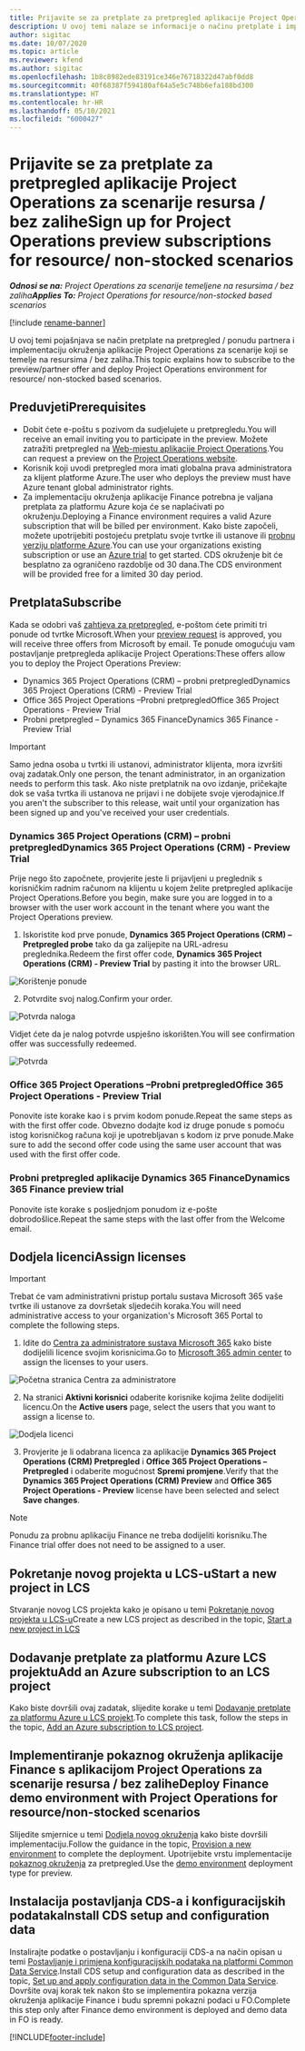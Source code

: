 ```yaml
---
title: Prijavite se za pretplate za pretpregled aplikacije Project Operations za scenarije resursa / bez zalihe
description: U ovoj temi nalaze se informacije o načinu pretplate i implementiranja aplikacije Project Operations za scenarije koji se temelje na resursu / bez zalihe.
author: sigitac
ms.date: 10/07/2020
ms.topic: article
ms.reviewer: kfend
ms.author: sigitac
ms.openlocfilehash: 1b8c8982ede83191ce346e76718322d47abf0dd8
ms.sourcegitcommit: 40f68387f594180af64a5e5c748b6efa188bd300
ms.translationtype: HT
ms.contentlocale: hr-HR
ms.lasthandoff: 05/10/2021
ms.locfileid: "6000427"
---
```

# <a name="sign-up-for-project-operations-preview-subscriptions-for-resource-non-stocked-scenarios"></a><span data-ttu-id="04fc9-103">Prijavite se za pretplate za pretpregled aplikacije Project Operations za scenarije resursa / bez zalihe</span><span class="sxs-lookup"><span data-stu-id="04fc9-103">Sign up for Project Operations preview subscriptions for resource/ non-stocked scenarios</span></span>

<span data-ttu-id="04fc9-104">_**Odnosi se na:** Project Operations za scenarije temeljene na resursima / bez zaliha_</span><span class="sxs-lookup"><span data-stu-id="04fc9-104">_**Applies To:** Project Operations for resource/non-stocked based scenarios_</span></span>

[!include [rename-banner](~/includes/cc-data-platform-banner.md)]

<span data-ttu-id="04fc9-105">U ovoj temi pojašnjava se način pretplate na pretpregled / ponudu partnera i implementaciju okruženja aplikacije Project Operations za scenarije koji se temelje na resursima / bez zaliha.</span><span class="sxs-lookup"><span data-stu-id="04fc9-105">This topic explains how to subscribe to the preview/partner offer and deploy Project Operations environment for resource/ non-stocked based scenarios.</span></span>

## <a name="prerequisites"></a><span data-ttu-id="04fc9-106">Preduvjeti</span><span class="sxs-lookup"><span data-stu-id="04fc9-106">Prerequisites</span></span>

- <span data-ttu-id="04fc9-107">Dobit ćete e-poštu s pozivom da sudjelujete u pretpregledu.</span><span class="sxs-lookup"><span data-stu-id="04fc9-107">You will receive an email inviting you to participate in the preview.</span></span> <span data-ttu-id="04fc9-108">Možete zatražiti pretpregled na [Web-mjestu aplikacije Project Operations](https://dynamics.microsoft.com/en-us/project-operations/overview/).</span><span class="sxs-lookup"><span data-stu-id="04fc9-108">You can request a preview on the [Project Operations website](https://dynamics.microsoft.com/en-us/project-operations/overview/).</span></span>
- <span data-ttu-id="04fc9-109">Korisnik koji uvodi pretpregled mora imati globalna prava administratora za klijent platforme Azure.</span><span class="sxs-lookup"><span data-stu-id="04fc9-109">The user who deploys the preview must have Azure tenant global administrator rights.</span></span>
- <span data-ttu-id="04fc9-110">Za implementaciju okruženja aplikacije Finance potrebna je valjana pretplata za platformu Azure koja će se naplaćivati po okruženju.</span><span class="sxs-lookup"><span data-stu-id="04fc9-110">Deploying a Finance environment requires a valid Azure subscription that will be billed per environment.</span></span> <span data-ttu-id="04fc9-111">Kako biste započeli, možete upotrijebiti postojeću pretplatu svoje tvrtke ili ustanove ili [probnu verziju platforme Azure](https://azure.microsoft.com/en-us/free/).</span><span class="sxs-lookup"><span data-stu-id="04fc9-111">You can use your organizations existing subscription or use an [Azure trial](https://azure.microsoft.com/en-us/free/) to get started.</span></span> <span data-ttu-id="04fc9-112">CDS okruženje bit će besplatno za ograničeno razdoblje od 30 dana.</span><span class="sxs-lookup"><span data-stu-id="04fc9-112">The CDS environment will be provided free for a limited 30 day period.</span></span>

## <a name="subscribe"></a><span data-ttu-id="04fc9-113">Pretplata</span><span class="sxs-lookup"><span data-stu-id="04fc9-113">Subscribe</span></span>

<span data-ttu-id="04fc9-114">Kada se odobri vaš [zahtjeva za pretpregled](https://forms.office.com/FormsPro/Pages/ResponsePage.aspx?id=v4j5cvGGr0GRqy180BHbR56j8lZs0FdAvwT75_WNFyxUMkRDV1NYQU5TNjE2VjhKOVBUNVg2R0s1NC4u), e-poštom ćete primiti tri ponude od tvrtke Microsoft.</span><span class="sxs-lookup"><span data-stu-id="04fc9-114">When your [preview request](https://forms.office.com/FormsPro/Pages/ResponsePage.aspx?id=v4j5cvGGr0GRqy180BHbR56j8lZs0FdAvwT75_WNFyxUMkRDV1NYQU5TNjE2VjhKOVBUNVg2R0s1NC4u) is approved, you will receive three offers from Microsoft by email.</span></span> <span data-ttu-id="04fc9-115">Te ponude omogućuju vam postavljanje pretpregleda aplikacije Project Operations:</span><span class="sxs-lookup"><span data-stu-id="04fc9-115">These offers allow you to deploy the Project Operations Preview:</span></span>

- <span data-ttu-id="04fc9-116">Dynamics 365 Project Operations (CRM) – probni pretpregled</span><span class="sxs-lookup"><span data-stu-id="04fc9-116">Dynamics 365 Project Operations (CRM) - Preview Trial</span></span>
- <span data-ttu-id="04fc9-117">Office 365 Project Operations –Probni pretpregled</span><span class="sxs-lookup"><span data-stu-id="04fc9-117">Office 365 Project Operations - Preview Trial</span></span>
- <span data-ttu-id="04fc9-118">Probni pretpregled – Dynamics 365 Finance</span><span class="sxs-lookup"><span data-stu-id="04fc9-118">Dynamics 365 Finance - Preview Trial</span></span>

> [!IMPORTANT]
> <span data-ttu-id="04fc9-119">Samo jedna osoba u tvrtki ili ustanovi, administrator klijenta, mora izvršiti ovaj zadatak.</span><span class="sxs-lookup"><span data-stu-id="04fc9-119">Only one person, the tenant administrator, in an organization needs to perform this task.</span></span> <span data-ttu-id="04fc9-120">Ako niste pretplatnik na ovo izdanje, pričekajte dok se vaša tvrtka ili ustanova ne prijavi i ne dobijete svoje vjerodajnice.</span><span class="sxs-lookup"><span data-stu-id="04fc9-120">If you aren't the subscriber to this release, wait until your organization has been signed up and you've received your user credentials.</span></span>

### <a name="dynamics-365-project-operations-crm---preview-trial"></a><span data-ttu-id="04fc9-121">Dynamics 365 Project Operations (CRM) – probni pretpregled</span><span class="sxs-lookup"><span data-stu-id="04fc9-121">Dynamics 365 Project Operations (CRM) - Preview Trial</span></span> 

<span data-ttu-id="04fc9-122">Prije nego što započnete, provjerite jeste li prijavljeni u preglednik s korisničkim radnim računom na klijentu u kojem želite pretpregled aplikacije Project Operations.</span><span class="sxs-lookup"><span data-stu-id="04fc9-122">Before you begin, make sure you are logged in to a browser with the user work account in the tenant where you want the Project Operations preview.</span></span>

1. <span data-ttu-id="04fc9-123">Iskoristite kod prve ponude, **Dynamics 365 Project Operations (CRM) – Pretpregled probe** tako da ga zalijepite na URL-adresu preglednika.</span><span class="sxs-lookup"><span data-stu-id="04fc9-123">Redeem the first offer code, **Dynamics 365 Project Operations (CRM) - Preview Trial** by pasting it into the browser URL.</span></span>

![Korištenje ponude](./media/16RedeemFirstOfferNew.png)

2. <span data-ttu-id="04fc9-125">Potvrdite svoj nalog.</span><span class="sxs-lookup"><span data-stu-id="04fc9-125">Confirm your order.</span></span>

![Potvrda naloga](./media/17ConfirmOrderNew.png)

<span data-ttu-id="04fc9-127">Vidjet ćete da je nalog potvrde uspješno iskorišten.</span><span class="sxs-lookup"><span data-stu-id="04fc9-127">You will see confirmation offer was successfully redeemed.</span></span>

![Potvrda](./media/18OrderConfirmationNew.png)

### <a name="office-365-project-operations---preview-trial"></a><span data-ttu-id="04fc9-129">Office 365 Project Operations –Probni pretpregled</span><span class="sxs-lookup"><span data-stu-id="04fc9-129">Office 365 Project Operations - Preview Trial</span></span>

<span data-ttu-id="04fc9-130">Ponovite iste korake kao i s prvim kodom ponude.</span><span class="sxs-lookup"><span data-stu-id="04fc9-130">Repeat the same steps as with the first offer code.</span></span> <span data-ttu-id="04fc9-131">Obvezno dodajte kod iz druge ponude s pomoću istog korisničkog računa koji je upotrebljavan s kodom iz prve ponude.</span><span class="sxs-lookup"><span data-stu-id="04fc9-131">Make sure to add the second offer code using the same user account that was used with the first offer code.</span></span>

### <a name="dynamics-365-finance-preview-trial"></a><span data-ttu-id="04fc9-132">Probni pretpregled aplikacije Dynamics 365 Finance</span><span class="sxs-lookup"><span data-stu-id="04fc9-132">Dynamics 365 Finance preview trial</span></span>

<span data-ttu-id="04fc9-133">Ponovite iste korake s posljednjom ponudom iz e-pošte dobrodošlice.</span><span class="sxs-lookup"><span data-stu-id="04fc9-133">Repeat the same steps with the last offer from the Welcome email.</span></span>

## <a name="assign-licenses"></a><span data-ttu-id="04fc9-134">Dodjela licenci</span><span class="sxs-lookup"><span data-stu-id="04fc9-134">Assign licenses</span></span>

> [!IMPORTANT]
> <span data-ttu-id="04fc9-135">Trebat će vam administrativni pristup portalu sustava Microsoft 365 vaše tvrtke ili ustanove za dovršetak sljedećih koraka.</span><span class="sxs-lookup"><span data-stu-id="04fc9-135">You will need administrative access to your organization's Microsoft 365 Portal to complete the following steps.</span></span>

1. <span data-ttu-id="04fc9-136">Idite do [Centra za administratore sustava Microsoft 365](https://portal.office.com/) kako biste dodijelili licence svojim korisnicima.</span><span class="sxs-lookup"><span data-stu-id="04fc9-136">Go to [Microsoft 365 admin center](https://portal.office.com/) to assign the licenses to your users.</span></span>

![Početna stranica Centra za administratore](./media/14AdminPortal.png)

2. <span data-ttu-id="04fc9-138">Na stranici **Aktivni korisnici** odaberite korisnike kojima želite dodijeliti licencu.</span><span class="sxs-lookup"><span data-stu-id="04fc9-138">On the **Active users** page, select the users that you want to assign a license to.</span></span>

![Dodjela licenci](./media/15AssignLicenses.png)

3. <span data-ttu-id="04fc9-140">Provjerite je li odabrana licenca za aplikacije **Dynamics 365 Project Operations (CRM) Pretpregled** i **Office 365 Project Operations – Pretpregled** i odaberite mogućnost **Spremi promjene**.</span><span class="sxs-lookup"><span data-stu-id="04fc9-140">Verify that the **Dynamics 365 Project Operations (CRM) Preview** and **Office 365 Project Operations - Preview** license have been selected and select **Save changes**.</span></span>

> [!NOTE]
> <span data-ttu-id="04fc9-141">Ponudu za probnu aplikaciju Finance ne treba dodijeliti korisniku.</span><span class="sxs-lookup"><span data-stu-id="04fc9-141">The Finance trial offer does not need to be assigned to a user.</span></span>

## <a name="start-a-new-project-in-lcs"></a><span data-ttu-id="04fc9-142">Pokretanje novog projekta u LCS-u</span><span class="sxs-lookup"><span data-stu-id="04fc9-142">Start a new project in LCS</span></span>

<span data-ttu-id="04fc9-143">Stvaranje novog LCS projekta kako je opisano u temi [Pokretanje novog projekta u LCS-u](create-lcs-project.md)</span><span class="sxs-lookup"><span data-stu-id="04fc9-143">Create a new LCS project as described in the topic, [Start a new project in LCS](create-lcs-project.md)</span></span>

## <a name="add-an-azure-subscription-to-an-lcs-project"></a><span data-ttu-id="04fc9-144">Dodavanje pretplate za platformu Azure LCS projektu</span><span class="sxs-lookup"><span data-stu-id="04fc9-144">Add an Azure subscription to an LCS project</span></span>

<span data-ttu-id="04fc9-145">Kako biste dovršili ovaj zadatak, slijedite korake u temi [Dodavanje pretplate za platformu Azure u LCS projekt](resource-add-azure-subscription-lcs-project.md).</span><span class="sxs-lookup"><span data-stu-id="04fc9-145">To complete this task, follow the steps in the topic, [Add an Azure subscription to LCS project](resource-add-azure-subscription-lcs-project.md).</span></span>

## <a name="deploy-finance-demo-environment-with-project-operations-for-resourcenon-stocked-scenarios"></a><span data-ttu-id="04fc9-146">Implementiranje pokaznog okruženja aplikacije Finance s aplikacijom Project Operations za scenarije resursa / bez zalihe</span><span class="sxs-lookup"><span data-stu-id="04fc9-146">Deploy Finance demo environment with Project Operations for resource/non-stocked scenarios</span></span>

<span data-ttu-id="04fc9-147">Slijedite smjernice u temi [Dodjela novog okruženja](resource-provision-new-environment.md) kako biste dovršili implementaciju.</span><span class="sxs-lookup"><span data-stu-id="04fc9-147">Follow the guidance in the topic, [Provision a new environment](resource-provision-new-environment.md) to complete the deployment.</span></span> <span data-ttu-id="04fc9-148">Upotrijebite vrstu implementacije [pokaznog okruženja](/dynamics365/fin-ops-core/dev-itpro/deployment/deploy-demo-environment) za pretpregled.</span><span class="sxs-lookup"><span data-stu-id="04fc9-148">Use the [demo environment](/dynamics365/fin-ops-core/dev-itpro/deployment/deploy-demo-environment) deployment type for preview.</span></span> 

## <a name="install-cds-setup-and-configuration-data"></a><span data-ttu-id="04fc9-149">Instalacija postavljanja CDS-a i konfiguracijskih podataka</span><span class="sxs-lookup"><span data-stu-id="04fc9-149">Install CDS setup and configuration data</span></span>

<span data-ttu-id="04fc9-150">Instalirajte podatke o postavljanju i konfiguraciji CDS-a na način opisan u temi [Postavljanje i primjena konfiguracijskih podataka na platformi Common Data Service](resource-apply-pro-setup-config-data.md).</span><span class="sxs-lookup"><span data-stu-id="04fc9-150">Install CDS setup and configuration data as described in the topic, [Set up and apply configuration data in the Common Data Service](resource-apply-pro-setup-config-data.md).</span></span>
<span data-ttu-id="04fc9-151">Dovršite ovaj korak tek nakon što se implementira pokazna verzija okruženja aplikacije Finance i budu spremni pokazni podaci u FO.</span><span class="sxs-lookup"><span data-stu-id="04fc9-151">Complete this step only after Finance demo environment is deployed and demo data in FO is ready.</span></span>


[!INCLUDE[footer-include](../includes/footer-banner.md)]